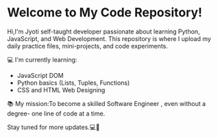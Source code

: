 # Welcome to My Code Repository!

Hi,I'm Jyoti self-taught developer passionate about learning Python, JavaScript, and Web Development.
This repository is where I upload my daily practice files, mini-projects, and code experiments.

💻 I'm currently learning:
- JavaScript DOM
-  Python basics (Lists, Tuples, Functions)
-  CSS and HTML Web Designing

  📚 My mission:To become a skilled Software Engineer , even without a degree- one line of code at a time.

  Stay tuned for more updates.💻🌙
